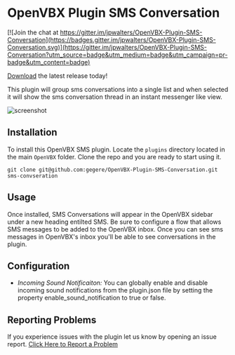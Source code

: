 # OpenVBX Plugin SMS Conversation

[![Join the chat at https://gitter.im/jpwalters/OpenVBX-Plugin-SMS-Conversation](https://badges.gitter.im/jpwalters/OpenVBX-Plugin-SMS-Conversation.svg)](https://gitter.im/jpwalters/OpenVBX-Plugin-SMS-Conversation?utm_source=badge&utm_medium=badge&utm_campaign=pr-badge&utm_content=badge)

[Download][1] the latest release today!

This plugin will group sms conversations into a single list and when selected it will show the sms conversation thread in an instant messenger like view.

![screenshot](https://cloud.githubusercontent.com/assets/4819310/14590885/f0b0f738-04d3-11e6-8eab-478731f8a16a.png)

## Installation

To install this OpenVBX SMS plugin. Locate the `plugins` directory located in the main `OpenVBX` folder. Clone the repo and you are ready to start using it.

```
git clone git@github.com:gegere/OpenVBX-Plugin-SMS-Conversation.git sms-convseration
```


[1]: https://github.com/gegere/OpenVBX-Plugin-SMS-Conversation/releases/latest

## Usage

Once installed, SMS Conversations will appear in the OpenVBX sidebar under a new heading entilted SMS.  Be sure to configure a flow that allows SMS messages to be added to the OpenVBX inbox.  Once you can see sms messages in OpenVBX's inbox you'll be able to see conversations in the plugin.

## Configuration

- *Incoming Sound Notificaiton:* You can globally enable and disable incoming sound notifications from the plugin.json file by setting the property enable_sound_notification to true or false.

## Reporting Problems

If you experience issues with the plugin let us know by opening an issue report. [Click Here to Report a Problem](https://github.com/gegere/OpenVBX-Plugin-SMS-Conversation/issues)
